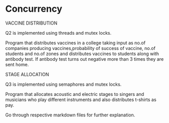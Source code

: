 # Concurrency
VACCINE DISTRIBUTION 

Q2 is implemented using threads and mutex locks.

Program that distributes vaccines in a college taking input as no.of companies producing vaccines,probability of success of vaccine, no.of students and no.of zones and distributes vaccines to students along with antibody test. If antibody test turns out negative more than 3 times they are sent home.

STAGE ALLOCATION

Q3 is implemented using semaphores and mutex locks.

Program that allocates acoustic and electric stages to singers and musicians who play different instruments and also distributes t-shirts as  pay. 

Go through respective markdown files for further explanation.
